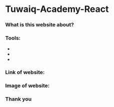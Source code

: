 # Tuwaiq-Academy-React

### What is this website about?

### Tools:
-
-
-

### Link of website:

### Image of website:

### Thank you
